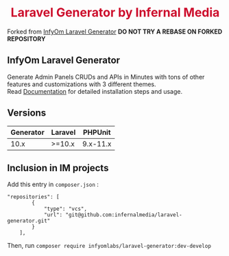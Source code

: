 <h1 align="center" style="color: #cd0e2e;">Laravel Generator by Infernal Media</h1>

Forked from [InfyOm Laravel Generator](https://github.com/InfyOmLabs/laravel-generator)
**DO NOT TRY A REBASE ON FORKED REPOSITORY**

## InfyOm Laravel Generator

Generate Admin Panels CRUDs and APIs in Minutes with tons of other features and customizations with 3 different themes.  
Read [Documentation](https://www.infyom.com/open-source) for detailed installation steps and usage.

## Versions

| Generator | Laravel | PHPUnit  |
| --------- | ------- | -------- |
| 10.x      | >=10.x  | 9.x-11.x |

## Inclusion in IM projects

Add this entry in `composer.json` :

```
"repositories": [
        {
            "type": "vcs",
            "url": "git@github.com:infernalmedia/laravel-generator.git"
        }
    ],
```

Then, run `composer require infyomlabs/laravel-generator:dev-develop`
